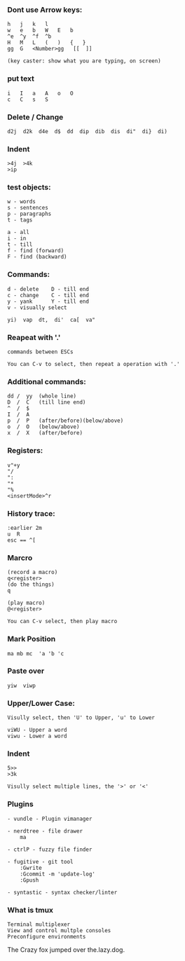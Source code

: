 ### Dont use Arrow keys:
    h   j   k   l
    w   e   b   W   E   b
    ^e  ^y  ^f  ^b
    H   M   L   (   )   {   }
    gg  G   <Number>gg   [[  ]]

    (key caster: show what you are typing, on screen)

### put text
    i   I   a   A   o   O
    c   C   s   S

### Delete / Change
    d2j  d2k  d4e  d$  dd  dip  dib  dis  di"  di}  di)

### Indent
    >4j  >4k
    >ip

### test objects:
    w - words
    s - sentences
    p - paragraphs
    t - tags

    a - all
    i - in
    t - till
    f - find (forward)
    F - find (backward)

### Commands:
    d - delete    D - till end
    c - change    C - till end
    y - yank      Y - till end
    v - visually select

    yi)  vap  dt,  di'  ca[  va"

### Reapeat with '.'
    commands between ESCs

    You can C-v to select, then repeat a operation with '.'

### Additional commands:
    dd /  yy  (whole line)
    D  /  C   (till line end)
    ^  /  $
    I  /  A
    p  /  P   (after/before)(below/above)
    o  /  O   (below/above)
    x  /  X   (after/before)

### Registers:
    v"+y
    "/
    ":
    "*
    "%
    <insertMode>^r

### History trace:
    :earlier 2m
    u  R
    esc == ^[

### Marcro
    (record a macro)
    q<register>
    (do the things)
    q

    (play macro)
    @<register>

    You can C-v select, then play macro

### Mark Position
    ma mb mc  'a 'b 'c

### Paste over
    yiw  viwp

### Upper/Lower Case:

    Visully select, then 'U' to Upper, 'u' to Lower

    viWU - Upper a word
    viwu - Lower a word

### Indent
    5>>
    >3k

    Visully select multiple lines, the '>' or '<'


### Plugins
    - vundle - Plugin vimanager

    - nerdtree - file drawer
        ma

    - ctrlP - fuzzy file finder

    - fugitive - git tool
        :Gwrite
        :Gcommit -m 'update-log'
        :Gpush

    - syntastic - syntax checker/linter

### What is tmux
    Terminal multiplexer
    View and control multple consoles
    Preconfigure environments

The Crazy fox jumped over the.lazy.dog.
